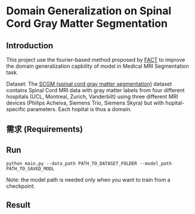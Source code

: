 # Domain Generalization on Spinal Cord Gray Matter Segmentation




## Introduction

This project use the fourier-based  method proposed by [FACT](https://arxiv.org/abs/2105.11120]) to improve the domain generalization capbility of model in Medical MRI Segmentation task.

Dataset: The [SCGM (spinal cord gray matter segmentation)](http://niftyweb.cs.ucl.ac.uk/challenge/index.php) dataset contains Spinal Cord MRI data with gray matter labels from four different hospitals (UCL, Montreal, Zurich,
Vanderbilt) using three different MRI devices (Philips Acheiva, Siemens Trio, Siemens Skyra) but with hopital-specific parameters. Each hopital is thus a domain. 

## 需求 (Requirements)


## Run
`python main.py --data_path PATH_TO_DATASET_FOLDER --model_path PATH_TO_SAVED_MODL`

Note: the model path is needed only when you want to train from a checkpoint.

## Result


